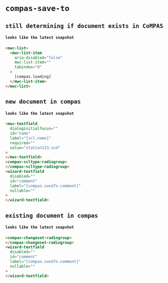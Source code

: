 # `compas-save-to`

## `still determining if document exists in CoMPAS`

####   `looks like the latest snapshot`

```html
<mwc-list>
  <mwc-list-item
    aria-disabled="false"
    mwc-list-item=""
    tabindex="0"
  >
    [compas.loading]
  </mwc-list-item>
</mwc-list>

```

## `new document in compas`

####   `looks like the latest snapshot`

```html
<mwc-textfield
  dialoginitialfocus=""
  id="name"
  label="[scl.name]"
  required=""
  value="station123.scd"
>
</mwc-textfield>
<compas-scltype-radiogroup>
</compas-scltype-radiogroup>
<wizard-textfield
  disabled=""
  id="comment"
  label="[compas.saveTo.comment]"
  nullable=""
>
</wizard-textfield>

```

## `existing document in compas`

####   `looks like the latest snapshot`

```html
<compas-changeset-radiogroup>
</compas-changeset-radiogroup>
<wizard-textfield
  disabled=""
  id="comment"
  label="[compas.saveTo.comment]"
  nullable=""
>
</wizard-textfield>

```

